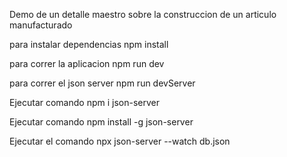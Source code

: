 Demo de un detalle maestro sobre la construccion de un articulo manufacturado

para instalar dependencias npm install

para correr la aplicacion npm run dev

para correr el json server npm run devServer

Ejecutar comando npm i json-server

Ejecutar comando npm install -g json-server

Ejecutar el comando npx json-server --watch db.json